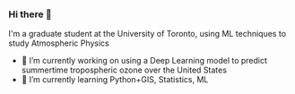 ### Hi there 👋

I'm a graduate student at the University of Toronto, using ML techniques to study Atmospheric Physics

- 🔭 I’m currently working on using a Deep Learning model to predict summertime tropospheric ozone over the United States
- 🌱 I’m currently learning Python+GIS, Statistics, ML

